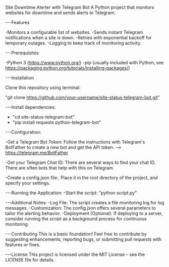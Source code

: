 Site Downtime Alerter with Telegram Bot
A Python project that monitors websites for downtime and sends alerts to Telegram.

---Features

-Monitors a configurable list of websites.
-Sends instant Telegram notifications when a site is down.
-Retries with exponential backoff for temporary outages.
-Logging to keep track of monitoring activity.


---Prerequisites

-Python 3 (https://www.python.org/)
-pip (usually included with Python, see https://packaging.python.org/tutorials/installing-packages/)

---Installation

Clone this repository using terminal:

"git clone https://github.com/your-username/site-status-telegram-bot.git"

---Install dependencies:

- "cd site-status-telegram-bot" 
- "pip install requests python-telegram-bot"


---Configuration:

-Get a Telegram Bot Token:  Follow the instructions with Telegram's BotFather to create a new bot and get the API token. --> https://telegram.me/BotFather

-Get your Telegram Chat ID:  There are several ways to find your chat ID. There are often bots that help with this on Telegram.

-Create a config.json file:.  Place it in the root directory of the project, and specify your settings.

---Running the Application:
-Start the script:
"python script.py" 

---Additional Notes:
-Log File: The script creates a file monitoring.log for log messages.
-Customization: The config.json offers several parameters to tailor the alerting behavior.
-Deployment (Optional): If deploying to a server, consider running the script as a background process for continuous monitoring.

---Contributing
This is a basic foundation!  Feel free to contribute by suggesting enhancements, reporting bugs, or submitting pull requests with features or fixes.

---License
This project is licensed under the MIT License – see the LICENSE file for details.
